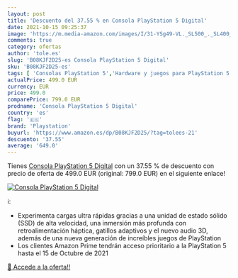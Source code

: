 ```yaml
---
layout: post
title: 'Descuento del 37.55 % en Consola PlayStation 5 Digital'
date: 2021-10-15 09:25:37
image: 'https://m.media-amazon.com/images/I/31-YSg49-VL._SL500_._SL400_.jpg'
comments: true
category: ofertas
author: 'tole.es'
slug: 'B08KJF2D25-es Consola PlayStation 5 Digital'
sku: 'B08KJF2D25-es'
tags: [ 'Consolas PlayStation 5','Hardware y juegos para PlayStation 5','Videojuegos','playstation', ]
actualPrice: 499.0 EUR
currency: EUR
price: 499.0
comparePrice: 799.0 EUR
prodname: 'Consola PlayStation 5 Digital'
country: 'es'
flag: '🇪🇸'
brand: 'Playstation'
buyurl: 'https://www.amazon.es/dp/B08KJF2D25/?tag=tolees-21'
descuento: '37.55'
average: '649.0'
---
```


Tienes [Consola PlayStation 5 Digital](https://www.amazon.es/dp/B08KJF2D25/?tag=tolees-21) con un 37.55 % de descuento con precio de oferta de 499.0 EUR (original: 799.0 EUR) en el siguiente enlace!

[![Consola PlayStation 5 Digital](https://m.media-amazon.com/images/I/31-YSg49-VL._SL500_._SL400_.jpg)](https://www.amazon.es/dp/B08KJF2D25/?tag=tolees-21)

ℹ️:

- Experimenta cargas ultra rápidas gracias a una unidad de estado sólido (SSD) de alta velocidad, una inmersión más profunda con retroalimentación háptica, gatillos adaptivos y el nuevo audio 3D, además de una nueva generación de increíbles juegos de PlayStation
- Los clientes Amazon Prime tendrán acceso prioritario a la PlayStation 5 hasta el 15 de Octubre de 2021

[🛒 Accede a la oferta!!](https://www.amazon.es/dp/B08KJF2D25/?tag=tolees-21)
